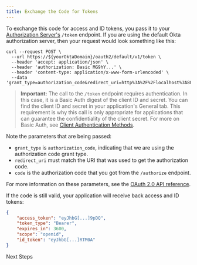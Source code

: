 ```yaml
---
title: Exchange the Code for Tokens
---
```


To exchange this code for access and ID tokens, you pass it to your [Authorization Server's](/docs/concepts/auth-servers/) `/token` endpoint. If you are using the default Okta authorization server, then your request would look something like this:

```
curl --request POST \
  --url https://${yourOktaDomain}/oauth2/default/v1/token \
  --header 'accept: application/json' \
  --header 'authorization: Basic MG9hY...' \
  --header 'content-type: application/x-www-form-urlencoded' \
  --data 'grant_type=authorization_code&redirect_uri=http%3A%2F%2Flocalhost%3A8080&code=P59yPm1_X1gxtdEOEZjn'
```

> **Important:** The call to the `/token` endpoint requires authentication. In this case, it is a Basic Auth digest of the client ID and secret. You can find the client ID and secret in your application's General tab. This requirement is why this call is only appropriate for applications that can guarantee the confidentiality of the client secret. For more on Basic Auth, see [Client Authentication Methods](/docs/reference/api/oidc/#client-authentication-methods).

Note the parameters that are being passed:

- `grant_type` is `authorization_code`, indicating that we are using the authorization code grant type.
- `redirect_uri` must match the URI that was used to get the authorization code.
- `code` is the authorization code that you got from the `/authorize` endpoint.

For more information on these parameters, see the [OAuth 2.0 API reference](/docs/reference/api/oidc/#token).

If the code is still valid, your application will receive back access and ID tokens:

```json
{
    "access_token": "eyJhbG[...]9pDQ",
    "token_type": "Bearer",
    "expires_in": 3600,
    "scope": "openid",
    "id_token": "eyJhbG[...]RTM0A"
}
```

<NextSectionLink>Next Steps</NextSectionLink>

